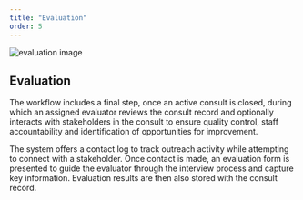 ```yaml
---
title: "Evaluation"
order: 5
---
```


![evaluation image](/evaluation.jpg)

## Evaluation

The workflow includes a final step, once an active consult is closed, during which an assigned evaluator reviews the consult record and optionally interacts with stakeholders in the consult to ensure quality control, staff accountability and identification of opportunities for improvement.

The system offers a contact log to track outreach activity while attempting to connect with a stakeholder. Once contact is made, an evaluation form is presented to guide the evaluator through the interview process and capture key information. Evaluation results are then also stored with the consult record.
